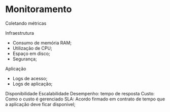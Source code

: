 # Monitoramento

Coletando métricas

Infraestrutura
* Consumo de memória RAM;
* Utilização de CPU;
* Espaço em disco;
* Segurança;

Aplicação
* Logs de acesso;
* Logs de aplicação;

Disponibilidade
Escalabilidade
Desempenho: tempo de resposta
Custo: Como o custo é gerenciado
SLA: Acordo firmado em contrato de tempo que a aplicação deve ficar disponivel;



